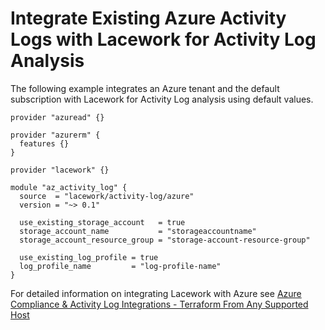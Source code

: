 # Integrate Existing Azure Activity Logs with Lacework for Activity Log Analysis

The following example integrates an Azure tenant and the default subscription with Lacework for Activity Log analysis using default values.

```hcl
provider "azuread" {}

provider "azurerm" {
  features {}
}

provider "lacework" {}

module "az_activity_log" {
  source  = "lacework/activity-log/azure"
  version = "~> 0.1"

  use_existing_storage_account   = true
  storage_account_name           = "storageaccountname"
  storage_account_resource_group = "storage-account-resource-group"

  use_existing_log_profile = true
  log_profile_name         = "log-profile-name"
}
```

For detailed information on integrating Lacework with Azure see [Azure Compliance & Activity Log Integrations - Terraform From Any Supported Host](https://support.lacework.com/hc/en-us/articles/360058966313-Azure-Compliance-Activity-Log-Integrations-Terraform-From-Any-Supported-Host)
